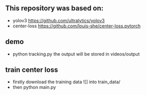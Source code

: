 ## This repository was based on: 
* yolov3 https://github.com/ultralytics/yolov3
* center-loss https://github.com/louis-she/center-loss.pytorch

## demo 
* python tracking.py the output will be stored in videos/output

## train center loss
* firstly download the training data ![] into train_data/
* then python main.py
